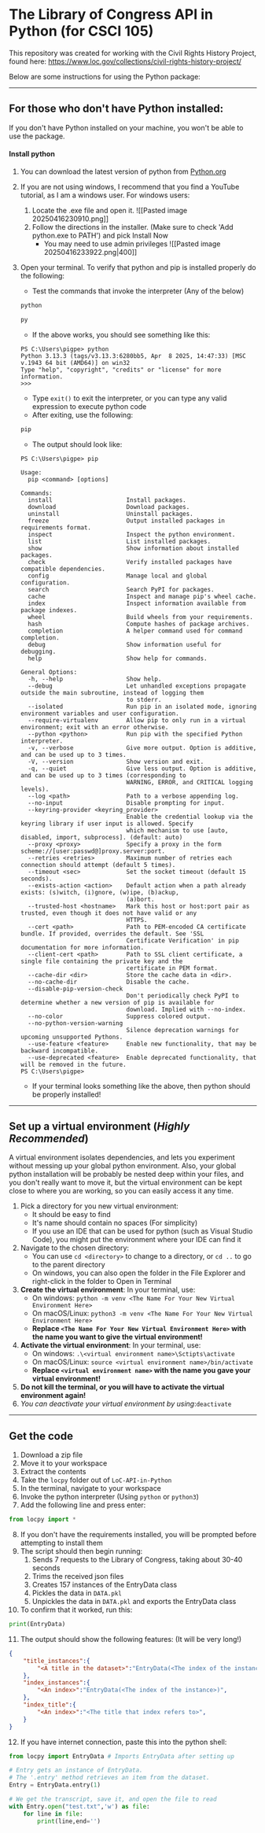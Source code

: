 # The Library of Congress API in Python (for CSCI 105)

This repository was created for working with the Civil Rights History Project, found here:
https://www.loc.gov/collections/civil-rights-history-project/

Below are some instructions for using the Python package:

---
## **For those who don't have Python installed:**

If you don't have Python installed on your machine, you won't be able to use the package.

#### **Install python**
1. You can download the latest version of python from [Python.org](https://www.python.org/downloads/)
2. If you are not using windows, I recommend that you find a YouTube tutorial, as I am a windows user. For windows users:
    1. Locate the .exe file and open it.
     ![[Pasted image 20250416230910.png]]
    2. Follow the directions in the installer. (Make sure to check 'Add python.exe to PATH') and pick Install Now
        - You may need to use admin privileges
        ![[Pasted image 20250416233922.png|400]]
3. Open your terminal. To verify that python and pip is installed properly do the following:
    - Test the commands that invoke the interpreter (Any of the below)
    ```powershell
    python
    ```
    
    ```powershell
    py
    ```
    - If the above works, you should see something like this:
    ```Output
    PS C:\Users\pigpe> python
    Python 3.13.3 (tags/v3.13.3:6280bb5, Apr  8 2025, 14:47:33) [MSC v.1943 64 bit (AMD64)] on win32
    Type "help", "copyright", "credits" or "license" for more information.
    >>> 
    ```
    - Type `exit()` to exit the interpreter, or you can type any valid expression to execute python code
    - After exiting, use the following:
    ```powershell
    pip
    ```
    - The output should look like:
    ```Output
    PS C:\Users\pigpe> pip
    
    Usage:
      pip <command> [options]
    
    Commands:
      install                     Install packages.
      download                    Download packages.
      uninstall                   Uninstall packages.
      freeze                      Output installed packages in requirements format.
      inspect                     Inspect the python environment.
      list                        List installed packages.
      show                        Show information about installed packages.
      check                       Verify installed packages have compatible dependencies.
      config                      Manage local and global configuration.
      search                      Search PyPI for packages.
      cache                       Inspect and manage pip's wheel cache.
      index                       Inspect information available from package indexes.
      wheel                       Build wheels from your requirements.
      hash                        Compute hashes of package archives.
      completion                  A helper command used for command completion.
      debug                       Show information useful for debugging.
      help                        Show help for commands.
    
    General Options:
      -h, --help                  Show help.
      --debug                     Let unhandled exceptions propagate outside the main subroutine, instead of logging them
                                  to stderr.
      --isolated                  Run pip in an isolated mode, ignoring environment variables and user configuration.
      --require-virtualenv        Allow pip to only run in a virtual environment; exit with an error otherwise.
      --python <python>           Run pip with the specified Python interpreter.
      -v, --verbose               Give more output. Option is additive, and can be used up to 3 times.
      -V, --version               Show version and exit.
      -q, --quiet                 Give less output. Option is additive, and can be used up to 3 times (corresponding to
                                  WARNING, ERROR, and CRITICAL logging levels).
      --log <path>                Path to a verbose appending log.
      --no-input                  Disable prompting for input.
      --keyring-provider <keyring_provider>
                                  Enable the credential lookup via the keyring library if user input is allowed. Specify
                                  which mechanism to use [auto, disabled, import, subprocess]. (default: auto)
      --proxy <proxy>             Specify a proxy in the form scheme://[user:passwd@]proxy.server:port.
      --retries <retries>         Maximum number of retries each connection should attempt (default 5 times).
      --timeout <sec>             Set the socket timeout (default 15 seconds).
      --exists-action <action>    Default action when a path already exists: (s)witch, (i)gnore, (w)ipe, (b)ackup,
                                  (a)bort.
      --trusted-host <hostname>   Mark this host or host:port pair as trusted, even though it does not have valid or any
                                  HTTPS.
      --cert <path>               Path to PEM-encoded CA certificate bundle. If provided, overrides the default. See 'SSL
                                  Certificate Verification' in pip documentation for more information.
      --client-cert <path>        Path to SSL client certificate, a single file containing the private key and the
                                  certificate in PEM format.
      --cache-dir <dir>           Store the cache data in <dir>.
      --no-cache-dir              Disable the cache.
      --disable-pip-version-check
                                  Don't periodically check PyPI to determine whether a new version of pip is available for
                                  download. Implied with --no-index.
      --no-color                  Suppress colored output.
      --no-python-version-warning
                                  Silence deprecation warnings for upcoming unsupported Pythons.
      --use-feature <feature>     Enable new functionality, that may be backward incompatible.
      --use-deprecated <feature>  Enable deprecated functionality, that will be removed in the future.
    PS C:\Users\pigpe> 
    ```
    - If your terminal looks something like the above, then python should be properly installed!
---
## **Set up a virtual environment (_Highly Recommended_)**

A virtual environment isolates dependencies, and lets you experiment without messing up your global python environment.
Also, your global python installation will be probably be nested deep within your files, and you don't really want to move it, but the virtual environment can be kept close to where you are working, so you can easily access it any time.

1. Pick a directory for you new virtual environment:
    - It should be easy to find
    - It's name should contain no spaces (For simplicity)
    - If you use an IDE that can be used for python (such as Visual Studio Code), you might put the environment where your IDE can find it
2. Navigate to the chosen directory:
    - You can use `cd <directory>` to change to a directory, or `cd ..` to go to the parent directory
    - On windows, you can also open the folder in the File Explorer and right-click in the folder to Open in Terminal
3. **Create the virtual environment**: In your terminal, use:
    - On windows: `python -m venv <The Name For Your New Virtual Environment Here>`
    - On macOS/Linux: `python3 -m venv <The Name For Your New Virtual Environment Here>`
    - **Replace `<The Name For Your New Virtual Environment Here>` with the name you want to give the virtual environment!**
4. **Activate the virtual environment**: In your terminal, use:
    - On windows: `.\<virtual environment name>\Sctipts\activate`
    - On macOS/Linux: `source <virtual environment name>/bin/activate`
    - **Replace `<virtual environment name>` with the name you gave your virtual environment!**
5. **Do not kill the terminal, or you will have to activate the virtual environment again!**
6. _You can deactivate your virtual environment by using_:`deactivate`
---
## **Get the code**
1. Download a zip file
2. Move it to your workspace
3. Extract the contents
4. Take the `locpy` folder out of `LoC-API-in-Python`
5. In the terminal, navigate to your workspace
6. Invoke the python interpreter (Using `python` or `python3`)
7. Add the following line and press enter:
```python
from locpy import *
```
8. If you don't have the requirements installed, you will be prompted before attempting to install them
9. The script should then begin running:
    1. Sends 7 requests to the Library of Congress, taking about 30-40 seconds
    2. Trims the received json files
    3. Creates 157 instances of the EntryData class
    4. Pickles the data in `DATA.pkl`
    5. Unpickles the data in `DATA.pkl` and exports the EntryData class
10. To confirm that it worked, run this:
```python
print(EntryData)
```
11. The output should show the following features: (It will be very long!)
```json
{
    "title_instances":{
        "<A title in the dataset>":"EntryData(<The index of the instance>)",
    },
    "index_instances":{
        "<An index>":"EntryData(<The index of the instance>)",
    },
    "index_title":{
        "<An index>":"<The title that index refers to>",
    }
}
```
12. If you have internet connection, paste this into the python shell:
```python
from locpy import EntryData # Imports EntryData after setting up

# Entry gets an instance of EntryData. 
# The '.entry' method retrieves an item from the dataset.
Entry = EntryData.entry(1)

# We get the transcript, save it, and open the file to read
with Entry.open("test.txt",'w') as file:
    for line in file:
        print(line,end='')


```
